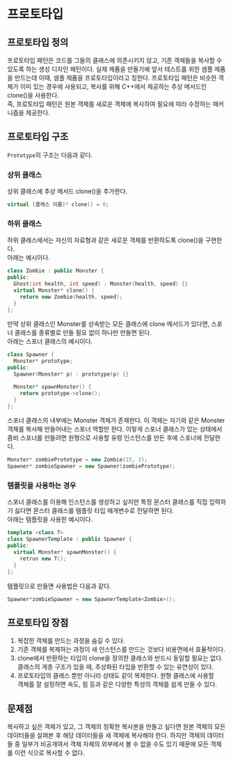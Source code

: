 # 프로토타입
## 프로토타입 정의
프로토타입 패턴은 코드를 그들의 클래스에 의존시키지 않고, 기존 객체들을 복사할 수 있도록 하는 생성 디자인 패턴이다.
실제 제품을 만들기에 앞서 테스트를 위한 샘플 제품을 만드는데 이때, 샘플 제품을 프로토타입이라고 칭한다.
프로토타입 패턴은 비슷한 객체가 이미 있는 경우에 사용되고, 복사를 위해 C++에서 제공하는 추상 메서드인 clone()을 사용한다.    
즉, 프로토타입 패턴은 원본 객체를 새로운 객체에 복사하여 필요에 따라 수정하는 매커니즘을 제공한다.

## 프로토타입 구조
``Prototype``의 구조는 다음과 같다.  
### 상위 클래스
상위 클래스에 추상 메서드 clone()을 추가한다.
```C++
virtual [클래스 이름]* clone() = 0;
```
### 하위 클래스
하위 클래스에서는 자신의 자료형과 같은 새로운 객체를 반환하도록 clone()을 구현한다.  
아래는 예시이다.
```C++
class Zombie : public Monster {
public:
  Ghost(int health, int speed) : Monster(health, speed) {}
  virtual Monster* clone() {
    return new Zombie(health, speed);
  }
};
```
만약 상위 클래스인 Monster를 상속받는 모든 클래스에 clone 메서드가 있다면, 스포너 클래스를 종류별로 만들 필요 없이 하나만 만들면 된다.  
아래는 스포너 클래스의 예시이다.
```C++
class Spawner {
  Monster* prototype;
public:
  Spawner(Monster* p) : prototype(p) {}

  Monster* spawnMonster() {
    return prototype->clone();
  }
};
```
스포너 클래스의 내부에는 Monster 객체가 존재한다. 이 객체는 자기와 같은 Monster 객체를 복사해 만들어내는 스포너 역할만 한다. 이렇게 스포너 클래스가 있는 상태에서 좀비 스포너를 만들려면 원형으로 사용할 유령 인스턴스를 만든 후에 스포너에 전달한다.
```C++
Monster* zombiePrototype = new Zombie(15, 3);
Spawner* zombieSpawner = new Spawner(zombiePrototype);
```
### 템플릿을 사용하는 경우
스포너 클래스를 이용해 인스턴스를 생성하고 싶지만 특정 몬스터 클래스를 직접 입력하기 싫다면 몬스터 클래스를 템플릿 타입 매개변수로 전달하면 된다.   
아래는 템플릿을 사용한 예시이다.
``` C++
template <class T>
class SpawnerTemplate : public Spawner {
public:
  virtual Monster* spawnMonster() {
    retrun new T();
  }
};
```
템플릿으로 만들면 사용법은 다음과 같다.
```C++
Spawner*zombieSpawner = new SpawnerTemplate<Zombie>();
```

## 프로토타입 장점
1. 복잡한 객체를 만드는 과정을 숨길 수 있다.
2. 기존 객체를 복제하는 과정이 새 인스턴스를 만드는 것보다 비용면에서 효율적이다.
3. clone에서 반환하는 타입이 clone을 정의한 클래스와 반드시 동일할 필요는 없다.  
   클래스의 게층 구조가 있을 때, 추상화된 타입을 반환할 수 있는 유연성이 있다.
4. 프로토타입의 클래스 뿐만 아니라 상태도 같이 복제한다. 원형 클래스에 사용할   
   객체를 잘 설정하면 속도, 힘 등과 같은 다양한 특성의 객체를 쉽게 만들 수 있다.

## 문제점
복사하고 싶은 객체가 있고, 그 객체의 정확한 복사본을 만들고 싶다면 원본 객체의 모든 데이터들을 살펴본 후 해당 데이터들을 새 객체에 복사해야 한다. 하지만 객체의 데이터들 중 일부가 비공개여서 객체 자체의 외부에서 볼 수 없을 수도 있기 때문에 모든 객체를 이런 식으로 복사할 수 없다. 

